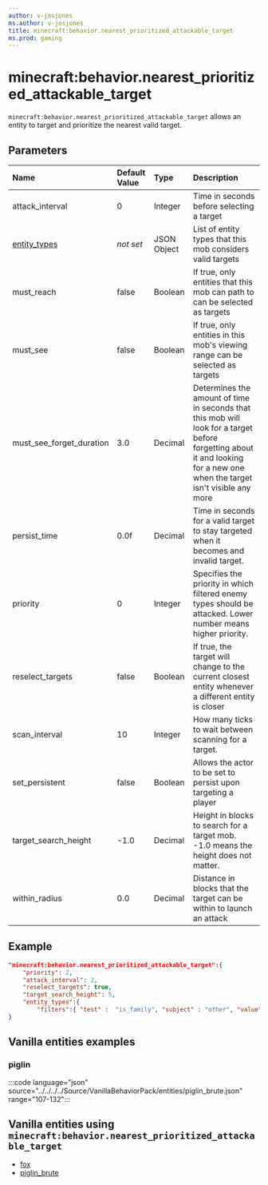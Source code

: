 ```yaml
---
author: v-josjones
ms.author: v-josjones
title: minecraft:behavior.nearest_prioritized_attackable_target
ms.prod: gaming
---
```


# minecraft:behavior.nearest_prioritized_attackable_target

`minecraft:behavior.nearest_prioritized_attackable_target` allows an entity to target and prioritize the nearest valid target. 

## Parameters

|Name |Default Value  |Type  |Description  |
|:----------|:----------|:----------|:----------|
|attack_interval| 0| Integer| Time in seconds before selecting a target |
|[entity_types](../Definitions/NestedTables/entity_types.md)|*not set* | JSON Object| List of entity types that this mob considers valid targets|
|must_reach| false| Boolean| If true, only entities that this mob can path to can be selected as targets |
|must_see| false| Boolean| If true, only entities in this mob's viewing range can be selected as targets |
|must_see_forget_duration| 3.0|  Decimal| Determines the amount of time in seconds that this mob will look for a target before forgetting about it and looking for a new one when the target isn't visible any more |
|persist_time| 0.0f| Decimal| Time in seconds for a valid target to stay targeted when it becomes and invalid target. |
|priority| 0| Integer| Specifies the priority in which filtered enemy types should be attacked. Lower number means higher priority. |
|reselect_targets| false| Boolean| If true, the target will change to the current closest entity whenever a different entity is closer |
|scan_interval| 10| Integer| How many ticks to wait between scanning for a target. |
|set_persistent| false| Boolean| Allows the actor to be set to persist upon targeting a player |
|target_search_height| -1.0| Decimal| Height in blocks to search for a target mob. -1.0 means the height does not matter. |
|within_radius| 0.0| Decimal| Distance in blocks that the target can be within to launch an attack |

## Example

```json
"minecraft:behavior.nearest_prioritized_attackable_target":{
    "priority": 2,
    "attack_interval": 2,
    "reselect_targets": true,
    "target_search_height": 5,
    "entity_types":{
        "filters":{ "test" :  "is_family", "subject" : "other", "value" :  "salmon"}}
}
```

## Vanilla entities examples

### piglin

:::code language="json" source="../../../../Source/VanillaBehaviorPack/entities/piglin_brute.json" range="107-132":::

## Vanilla entities using `minecraft:behavior.nearest_prioritized_attackable_target`

- [fox](../../../../Source/VanillaBehaviorPack_Snippets/entities/fox.md)
- [piglin_brute](../../../../Source/VanillaBehaviorPack_Snippets/entities/piglin_brute.md)
